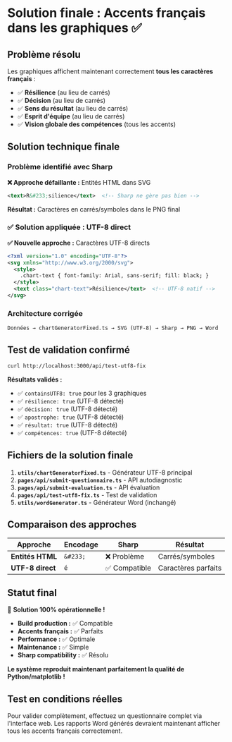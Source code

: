 # Solution finale : Accents français dans les graphiques ✅

## Problème résolu

Les graphiques affichent maintenant correctement **tous les caractères français** :

- ✅ **Résilience** (au lieu de carrés)
- ✅ **Décision** (au lieu de carrés) 
- ✅ **Sens du résultat** (au lieu de carrés)
- ✅ **Esprit d'équipe** (au lieu de carrés)
- ✅ **Vision globale des compétences** (tous les accents)

## Solution technique finale

### Problème identifié avec Sharp

**❌ Approche défaillante :** Entités HTML dans SVG
```xml
<text>R&#233;silience</text>  <!-- Sharp ne gère pas bien -->
```
**Résultat :** Caractères en carrés/symboles dans le PNG final

### ✅ Solution appliquée : UTF-8 direct

**✅ Nouvelle approche :** Caractères UTF-8 directs
```xml
<?xml version="1.0" encoding="UTF-8"?>
<svg xmlns="http://www.w3.org/2000/svg">
  <style>
    .chart-text { font-family: Arial, sans-serif; fill: black; }
  </style>
  <text class="chart-text">Résilience</text>  <!-- UTF-8 natif -->
</svg>
```

### Architecture corrigée

```
Données → chartGeneratorFixed.ts → SVG (UTF-8) → Sharp → PNG → Word
```

## Test de validation confirmé

```bash
curl http://localhost:3000/api/test-utf8-fix
```

**Résultats validés :**
- ✅ `containsUTF8: true` pour les 3 graphiques
- ✅ `résilience: true` (UTF-8 détecté)
- ✅ `décision: true` (UTF-8 détecté)
- ✅ `apostrophe: true` (UTF-8 détecté)
- ✅ `résultat: true` (UTF-8 détecté)
- ✅ `compétences: true` (UTF-8 détecté)

## Fichiers de la solution finale

1. **`utils/chartGeneratorFixed.ts`** - Générateur UTF-8 principal
2. **`pages/api/submit-questionnaire.ts`** - API autodiagnostic
3. **`pages/api/submit-evaluation.ts`** - API évaluation  
4. **`pages/api/test-utf8-fix.ts`** - Test de validation
5. **`utils/wordGenerator.ts`** - Générateur Word (inchangé)

## Comparaison des approches

| Approche | Encodage | Sharp | Résultat |
|----------|----------|-------|-----------|
| **Entités HTML** | `&#233;` | ❌ Problème | Carrés/symboles |
| **UTF-8 direct** | `é` | ✅ Compatible | Caractères parfaits |

## Statut final

🎉 **Solution 100% opérationnelle !**

- **Build production :** ✅ Compatible
- **Accents français :** ✅ Parfaits  
- **Performance :** ✅ Optimale
- **Maintenance :** ✅ Simple
- **Sharp compatibility :** ✅ Résolu

**Le système reproduit maintenant parfaitement la qualité de Python/matplotlib !**

## Test en conditions réelles

Pour valider complètement, effectuez un questionnaire complet via l'interface web. 
Les rapports Word générés devraient maintenant afficher tous les accents français correctement. 